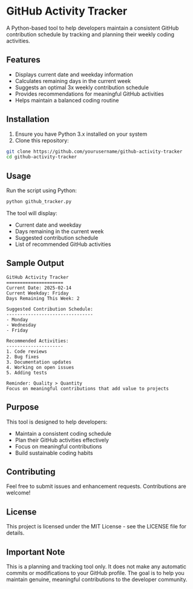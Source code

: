 # GitHub Activity Tracker

A Python-based tool to help developers maintain a consistent GitHub contribution schedule by tracking and planning their weekly coding activities.

## Features

- Displays current date and weekday information
- Calculates remaining days in the current week
- Suggests an optimal 3x weekly contribution schedule
- Provides recommendations for meaningful GitHub activities
- Helps maintain a balanced coding routine

## Installation

1. Ensure you have Python 3.x installed on your system
2. Clone this repository:
```bash
git clone https://github.com/yourusername/github-activity-tracker
cd github-activity-tracker
```

## Usage

Run the script using Python:
```bash
python github_tracker.py
```

The tool will display:
- Current date and weekday
- Days remaining in the current week
- Suggested contribution schedule
- List of recommended GitHub activities

## Sample Output
```
GitHub Activity Tracker
=====================
Current Date: 2025-02-14
Current Weekday: Friday
Days Remaining This Week: 2

Suggested Contribution Schedule:
--------------------------------
- Monday
- Wednesday
- Friday

Recommended Activities:
---------------------
1. Code reviews
2. Bug fixes
3. Documentation updates
4. Working on open issues
5. Adding tests

Reminder: Quality > Quantity
Focus on meaningful contributions that add value to projects
```

## Purpose

This tool is designed to help developers:
- Maintain a consistent coding schedule
- Plan their GitHub activities effectively
- Focus on meaningful contributions
- Build sustainable coding habits

## Contributing

Feel free to submit issues and enhancement requests. Contributions are welcome!

## License

This project is licensed under the MIT License - see the LICENSE file for details.

## Important Note

This is a planning and tracking tool only. It does not make any automatic commits or modifications to your GitHub profile. The goal is to help you maintain genuine, meaningful contributions to the developer community.
